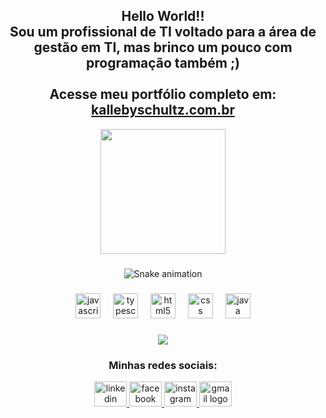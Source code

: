 <h2 align="center">
  Hello World!!<br>
  Sou um profissional de TI voltado para a área de gestão em TI, mas brinco um pouco com programação também ;)<br><br>
  Acesse meu portfólio completo em: <a href="https://kallebyschultz.com.br" target="_blank">kallebyschultz.com.br</a>
</h2>

<div align="center">
  <img height="200" src="https://media.tenor.com/STBXSVflTdcAAAAi/rem-rotating-the-finger.gif" />
</div>

###

<!-- REMOVIDO TEMPORARIAMENTE: GitHub Readme Stats, devido ao limite de API!
<div align="center">
  <img src="https://github-readme-stats.vercel.app/api?username=KallebySchultz&hide_title=false&hide_rank=false&show_icons=true&include_all_commits=true&count_private=true&disable_animations=false&theme=dracula&locale=pt-br&hide_border=false&order=1" height="150" alt="stats graph"  />
  <img src="https://github-readme-stats.vercel.app/api/top-langs?username=KallebySchultz&locale=pt-br&hide_title=false&layout=compact&card_width=320&langs_count=5&theme=dracula&hide_border=false&order=2" height="150" alt="languages graph"  />
</div>
-->

<div align="center">
  <img src="https://raw.githubusercontent.com/KallebySchultz/KallebySchultz/output/dist/snake.svg?palette=github-dark" alt="Snake animation" />
</div>

###

<div align="center">
  <img src="https://cdn.jsdelivr.net/gh/devicons/devicon/icons/javascript/javascript-original.svg" height="40" alt="javascript logo" />
  <img width="12" />
  <img src="https://cdn.jsdelivr.net/gh/devicons/devicon/icons/typescript/typescript-original.svg" height="40" alt="typescript logo" />
  <img width="12" />
  <img src="https://cdn.jsdelivr.net/gh/devicons/devicon/icons/html5/html5-original.svg" height="40" alt="html5 logo" />
  <img width="12" />
  <img src="https://cdn.jsdelivr.net/gh/devicons/devicon/icons/css3/css3-original.svg" height="40" alt="css logo" />
  <img width="12" />
  <img src="https://cdn.jsdelivr.net/gh/devicons/devicon/icons/java/java-original.svg" height="40" alt="java logo" />
</div>

###

<div align="center">
  <img src="https://visitor-badge.laobi.icu/badge?page_id=KallebySchultz.KallebySchultz&left_text=Visitantes" />
</div>

###

<h3 align="center">Minhas redes sociais:</h3>

<div align="center">
  <a href="https://www.linkedin.com/in/kallebyschultz/" target="_blank">
    <img src="https://raw.githubusercontent.com/maurodesouza/profile-readme-generator/master/src/assets/icons/social/linkedin/default.svg" width="52" height="40" alt="linkedin logo" />
  </a>
  <a href="https://facebook.com/kallebyschultz" target="_blank">
    <img src="https://raw.githubusercontent.com/maurodesouza/profile-readme-generator/master/src/assets/icons/social/facebook/default.svg" width="52" height="40" alt="facebook logo" />
  </a>
  <a href="https://instagram.com/kallebyschultz" target="_blank">
    <img src="https://raw.githubusercontent.com/maurodesouza/profile-readme-generator/master/src/assets/icons/social/instagram/default.svg" width="52" height="40" alt="instagram logo" />
  </a>
  <a href="mailto:kallebyschultz@gmail.com" target="_blank">
    <img src="https://raw.githubusercontent.com/maurodesouza/profile-readme-generator/master/src/assets/icons/social/gmail/default.svg" width="52" height="40" alt="gmail logo" />
  </a>
</div>
